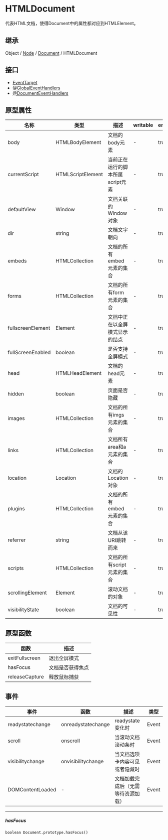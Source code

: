 # HTMLDocument

代表HTML文档，使得Document中的属性都对应到HTMLElement。

## 继承

Object / [Node](Node.md) / [Document](Document.md) / HTMLDocument

## 接口

- [EventTarget](EventTarget.md)
- [@GlobalEventHandlers](GlobalEventHandlers.md)
- [@DocumentEventHandlers](DocumentEventHandlers.md)

## 原型属性

| 名称 | 类型 | 描述 |  writable | enumerable | configurable |
|---|---|---|---|---|---|
| body | HTMLBodyElement | 文档的body元素 | - | true | true |
| currentScript | HTMLScriptElement | 当前正在运行的脚本所属script元素 | - | true | true |
| defaultView | Window | 文档关联的Window对象 | - | true | true |
| dir | string | 文档文字朝向 | - | true | true |
| embeds | HTMLCollection | 文档的所有embed元素的集合 | - | true | true |
| forms | HTMLCollection | 文档的所有form元素的集合 | - | true | true |
| fullscreenElement | Element | 文档中正在以全屏模式显示的结点 | - | true | true |
| fullScreenEnabled | boolean | 是否支持全屏模式 | - | true | true |
| head | HTMLHeadElement | 文档的head元素 | - | true | true |
| hidden | boolean | 页面是否隐藏 | - | true | true |
| images | HTMLCollection | 文档的所有imgs元素的集合 | - | true | true |
| links | HTMLCollection | 文档所有area和a元素的集合 | - | true | true |
| location | Location | 文档的Location对象 | - | true | true |
| plugins | HTMLCollection | 文档的所有embed元素的集合 | - | true | true |
| referrer | string | 文档从该URI跳转而来 | - | true | true |
| scripts | HTMLCollection | 文档的所有script元素的集合 | - | true | true |
| scrollingElement | Element | 滚动文档的对象 | - | true | true |
| visibilityState | boolean | 文档的可见性 | - | true | true |

## 原型函数

| 函数 | 描述 |
|---|---|
| exitFullscreen | 退出全屏模式 |
| hasFocus | 文档是否获得焦点 |
| releaseCapture | 释放鼠标捕获 |

## 事件

| 事件 | 函数 | 描述 | 类型 |
|---|---|---|---|
| readystatechange  | onreadystatechange | readystate变化时 | Event |
| scroll | onscroll | 当滚动文档滚动条时 | Event |
| visibilitychange | onvisibilitychange | 当文档选项卡内容可见或者隐藏时 | Event |
| DOMContentLoaded  | - | 文档加载完成后（无需等待资源加载） | Event |

---

##### hasFocus

```
boolean Document.prototype.hasFocus()
```

